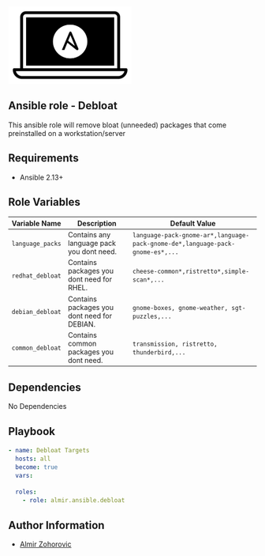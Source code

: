 <img src="https://raw.githubusercontent.com/geerlingguy/mac-dev-playbook/master/files/Mac-Dev-Playbook-Logo.png" width="250" height="156" alt="Playbook Logo" />

## Ansible role - Debloat

This ansible role will remove bloat (unneeded) packages that come preinstalled on a workstation/server

## Requirements

- Ansible 2.13+

## Role Variables

| Variable Name         | Description                                                          | Default Value                                                       |
|-----------------------|----------------------------------------------------------------------|---------------------------------------------------------------------|
| `language_packs`      | Contains any language pack you dont need. | `language-pack-gnome-ar*,language-pack-gnome-de*,language-pack-gnome-es*,...` |
| `redhat_debloat`      | Contains packages you dont need for RHEL. | `cheese-common*,ristretto*,simple-scan*,...` |
| `debian_debloat`      | Contains packages you dont need for DEBIAN.    | `gnome-boxes, gnome-weather, sgt-puzzles,...` |
| `common_debloat`      | Contains common packages you dont need.    | `transmission, ristretto, thunderbird,...` |


## Dependencies

No Dependencies

## Playbook

```yaml
- name: Debloat Targets
  hosts: all
  become: true
  vars:

  roles:
    - role: almir.ansible.debloat
```

## Author Information

-   [Almir Zohorovic](https://github.com/brcak-zmaj)